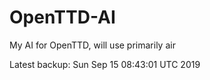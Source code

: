 # OpenTTD-AI
My AI for OpenTTD, will use primarily air

Latest backup: Sun Sep 15 08:43:01 UTC 2019
